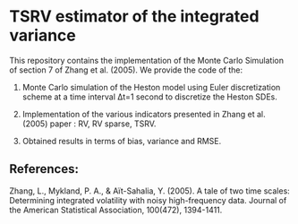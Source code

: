 # TSRV estimator of the integrated variance

This repository contains the implementation of the Monte Carlo Simulation of section 7 of Zhang et al. (2005). We provide the code of the: 

1. Monte Carlo simulation of the Heston model using Euler discretization scheme at a time interval Δt=1 second to discretize the Heston SDEs. 

2. Implementation of the various indicators presented in Zhang et al. (2005) paper : RV, RV sparse, TSRV.

3. Obtained results in terms of bias, variance and RMSE.

## References: 
Zhang, L., Mykland, P. A., & Aït-Sahalia, Y. (2005). A tale of two time scales: Determining integrated volatility with noisy high-frequency data. Journal of the American Statistical Association, 100(472), 1394-1411.
